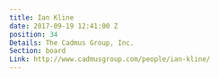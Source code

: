 ```yaml
---
title: Ian Kline
date: 2017-09-19 12:41:00 Z
position: 34
Details: The Cadmus Group, Inc.
Section: board
Link: http://www.cadmusgroup.com/people/ian-kline/
---
```


